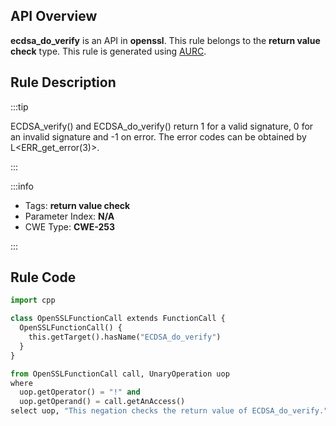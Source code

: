 ---
---


## API Overview
**ecdsa_do_verify** is an API in **openssl**. This rule belongs to the **return value check** type. This rule is generated using [AURC](../../tools/AURC).
## Rule Description

:::tip

ECDSA_verify() and ECDSA_do_verify() return 1 for a valid signature, 0 for an invalid signature and -1 on error. The error codes can be obtained by L\<ERR_get_error(3)\>.

:::

:::info

- Tags: **return value check**
- Parameter Index: **N/A**
- CWE Type: **CWE-253**

:::

## Rule Code
```python
import cpp

class OpenSSLFunctionCall extends FunctionCall {
  OpenSSLFunctionCall() {
    this.getTarget().hasName("ECDSA_do_verify")
  }
}

from OpenSSLFunctionCall call, UnaryOperation uop
where
  uop.getOperator() = "!" and
  uop.getOperand() = call.getAnAccess()
select uop, "This negation checks the return value of ECDSA_do_verify."
```